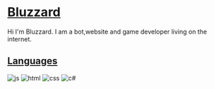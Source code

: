 
# [Bluzzard](https://github.com/BluzzardTheWizard)

Hi I'm Bluzzard. I am a bot,website and game developer living on the internet.

## [Languages](https://github.com/BluzzardTheWizard)
 ![js](https://img.shields.io/badge/JavaScript-000000?style=for-the-badge&logo=javascript&logoColor=346eeb&labelColor=346eebE)
 ![html](https://img.shields.io/badge/HTML-000000?style=for-the-badge&logo=html5&logoColor=346eebE&labelColor=346eebE)
 ![css](https://img.shields.io/badge/CSS-000000?style=for-the-badge&logo=css3&logoColor=346eebE&labelColor=346eebE)
 ![c#](https://img.shields.io/badge/Csharp-000000?style=for-the-badge&logo=csharp&logoColor=346eebE&labelColor=346eebE)

